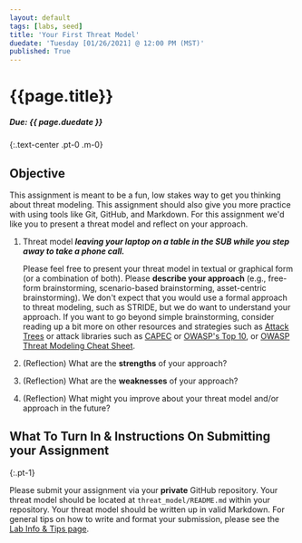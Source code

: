 ```yaml
---
layout: default
tags: [labs, seed]
title: 'Your First Threat Model'
duedate: 'Tuesday [01/26/2021] @ 12:00 PM (MST)'
published: True
---
```


# {{page.title}}
##### Due: {{ page.duedate }}
{:.text-center .pt-0 .m-0}

## Objective

This assignment is meant to be a fun, low stakes way to get you thinking about threat modeling.
This assignment should also give you more practice with using tools like Git, GitHub, and Markdown.
For this assignment we'd like you to present a threat model and reflect on your approach.

1. Threat model **_leaving your laptop on a table in the SUB while you step away to take a phone call._**

   Please feel free to present your threat model in textual or graphical form (or a combination of both).
   Please **describe your approach** (e.g., free-form brainstorming, scenario-based brainstorming, asset-centric brainstorming).
   We don't expect that you would use a formal approach to threat modeling, such as STRIDE, but we do want to understand your approach.
   If you want to go beyond simple brainstorming, consider reading up a bit more on other resources and strategies such as
   [Attack Trees](https://www.schneier.com/academic/archives/1999/12/attack_trees.html)
   or attack libraries such as
   [CAPEC](http://capec.mitre.org) or
   [OWASP's Top 10](https://owasp.org/www-project-top-ten/),
   or [OWASP Threat Modeling Cheat Sheet](https://cheatsheetseries.owasp.org/cheatsheets/Threat_Modeling_Cheat_Sheet.html).
2. (Reflection) What are the **strengths** of your approach?
3. (Reflection) What are the **weaknesses** of your approach?
4. (Reflection) What might you improve about your threat model and/or approach in the future?


## What To Turn In & Instructions On Submitting your Assignment
{:.pt-1}

Please submit your assignment via your **private** GitHub repository.
Your threat model should be located at `threat_model/README.md` within your repository.
Your threat model should be written up in valid Markdown.
For general tips on how to write and format your submission, please see the [Lab Info & Tips page](../labs).

